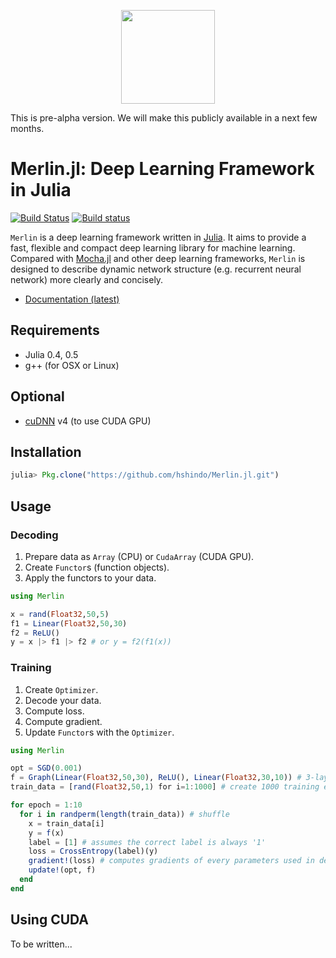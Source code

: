 <p align="center"><img src="https://github.com/hshindo/Merlin.jl/blob/master/Merlin.png" width="150"></p>

This is pre-alpha version. We will make this publicly available in a next few months.

# Merlin.jl: Deep Learning Framework in Julia

[![Build Status](https://travis-ci.org/hshindo/Merlin.jl.svg?branch=master)](https://travis-ci.org/hshindo/Merlin.jl)
[![Build status](https://ci.appveyor.com/api/projects/status/github/hshindo/Merlin.jl?branch=master)](https://ci.appveyor.com/project/hshindo/merlin-jl/branch/master)

`Merlin` is a deep learning framework written in [Julia](http://julialang.org/).
It aims to provide a fast, flexible and compact deep learning library for machine learning.
Compared with [Mocha.jl](https://github.com/pluskid/Mocha.jl) and other deep learning frameworks, `Merlin` is designed to describe dynamic network structure (e.g. recurrent neural network) more clearly and concisely.

- [Documentation (latest)](http://hshindo.github.io/Merlin.jl/latest/)

## Requirements
- Julia 0.4, 0.5
- g++ (for OSX or Linux)

## Optional
- [cuDNN](https://developer.nvidia.com/cudnn) v4 (to use CUDA GPU)

## Installation
```julia
julia> Pkg.clone("https://github.com/hshindo/Merlin.jl.git")
```

## Usage

### Decoding
1. Prepare data as `Array` (CPU) or `CudaArray` (CUDA GPU).
1. Create `Functor`s (function objects).
1. Apply the functors to your data.

``` julia
using Merlin

x = rand(Float32,50,5)
f1 = Linear(Float32,50,30)
f2 = ReLU()
y = x |> f1 |> f2 # or y = f2(f1(x))
```

### Training
1. Create `Optimizer`.
1. Decode your data.
1. Compute loss.
1. Compute gradient.
1. Update `Functor`s with the `Optimizer`.

``` julia
using Merlin

opt = SGD(0.001)
f = Graph(Linear(Float32,50,30), ReLU(), Linear(Float32,30,10)) # 3-layer network
train_data = [rand(Float32,50,1) for i=1:1000] # create 1000 training examples of size: (50,1)

for epoch = 1:10
  for i in randperm(length(train_data)) # shuffle
    x = train_data[i]
    y = f(x)
    label = [1] # assumes the correct label is always '1'
    loss = CrossEntropy(label)(y)
    gradient!(loss) # computes gradients of every parameters used in decoding
    update!(opt, f)
  end
end
```

## Using CUDA
To be written...
